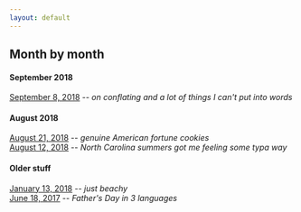 ```yaml
---
layout: default
---
```

## Month by month

#### September 2018
[September 8, 2018](./poems/09082018.html) -- _on conflating and a lot of things I can't put into words_ <br>

#### August 2018
[August 21, 2018](./poems/08212018.html) -- _genuine American fortune cookies_ <br>
[August 12, 2018](./poems/08122018.html) -- _North Carolina summers got me feeling some typa way_ <br>

#### Older stuff 
[January 13, 2018](./poems/01132018.html) -- _just beachy_ <br>
[June 18, 2017](./poems/06182017.html) -- _Father's Day in 3 languages_ <br>
